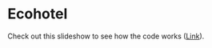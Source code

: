 # Ecohotel

Check out this slideshow to see how the code works ([Link](https://drive.google.com/file/d/1-Eja2vW8OgwQX-8YXeD_lQp5Qp-Ehvx1/view?usp=sharing)).
